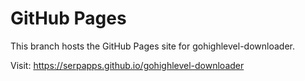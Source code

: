 # GitHub Pages

This branch hosts the GitHub Pages site for gohighlevel-downloader.

Visit: https://serpapps.github.io/gohighlevel-downloader
